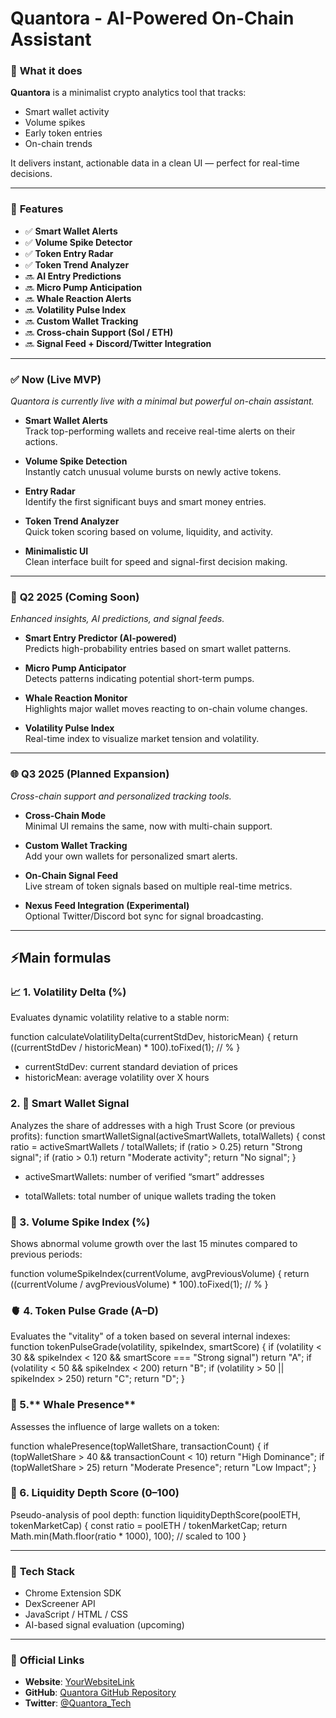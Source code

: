 # **Quantora** - AI-Powered On-Chain Assistant

### 🚀 **What it does**

**Quantora** is a minimalist crypto analytics tool that tracks:

- Smart wallet activity  
- Volume spikes  
- Early token entries  
- On-chain trends

It delivers instant, actionable data in a clean UI — perfect for real-time decisions.

---

### 🔮 **Features**

- ✅ **Smart Wallet Alerts**
- ✅ **Volume Spike Detector**
- ✅ **Token Entry Radar**
- ✅ **Token Trend Analyzer**
- 🔜 **AI Entry Predictions**
- 🔜 **Micro Pump Anticipation**
- 🔜 **Whale Reaction Alerts**
- 🔜 **Volatility Pulse Index**
- 🔜 **Custom Wallet Tracking**
- 🔜 **Cross-chain Support (Sol / ETH)**
- 🔜 **Signal Feed + Discord/Twitter Integration**

---

### ✅ **Now (Live MVP)**

*Quantora is currently live with a minimal but powerful on-chain assistant.*

- **Smart Wallet Alerts**  
  Track top-performing wallets and receive real-time alerts on their actions.

- **Volume Spike Detection**  
  Instantly catch unusual volume bursts on newly active tokens.

- **Entry Radar**  
  Identify the first significant buys and smart money entries.

- **Token Trend Analyzer**  
  Quick token scoring based on volume, liquidity, and activity.

- **Minimalistic UI**  
  Clean interface built for speed and signal-first decision making.

---

### 🚧 **Q2 2025 (Coming Soon)**

*Enhanced insights, AI predictions, and signal feeds.*

- **Smart Entry Predictor (AI-powered)**  
  Predicts high-probability entries based on smart wallet patterns.

- **Micro Pump Anticipator**  
  Detects patterns indicating potential short-term pumps.

- **Whale Reaction Monitor**  
  Highlights major wallet moves reacting to on-chain volume changes.

- **Volatility Pulse Index**  
  Real-time index to visualize market tension and volatility.

---

### 🌐 **Q3 2025 (Planned Expansion)**

*Cross-chain support and personalized tracking tools.*

- **Cross-Chain Mode**  
  Minimal UI remains the same, now with multi-chain support.

- **Custom Wallet Tracking**  
  Add your own wallets for personalized smart alerts.

- **On-Chain Signal Feed**  
  Live stream of token signals based on multiple real-time metrics.

- **Nexus Feed Integration (Experimental)**  
  Optional Twitter/Discord bot sync for signal broadcasting.

---
##  ⚡**Main formulas**
### 📈 **1. Volatility Delta (%)**

Evaluates dynamic volatility relative to a stable norm:

function calculateVolatilityDelta(currentStdDev, historicMean) {
  return ((currentStdDev / historicMean) * 100).toFixed(1); // % 
}

- currentStdDev: current standard deviation of prices
- historicMean: average volatility over X hours

### 2. 🧠 **Smart Wallet Signal**
Analyzes the share of addresses with a high Trust Score (or previous profits):
function smartWalletSignal(activeSmartWallets, totalWallets) {
  const ratio = activeSmartWallets / totalWallets;
  if (ratio > 0.25) return "Strong signal";
  if (ratio > 0.1) return "Moderate activity";
  return "No signal";
}

- activeSmartWallets: number of verified “smart” addresses

- totalWallets: total number of unique wallets trading the token

### 🔄 3. **Volume Spike Index (%)**
Shows abnormal volume growth over the last 15 minutes compared to previous periods:

function volumeSpikeIndex(currentVolume, avgPreviousVolume) {
  return ((currentVolume / avgPreviousVolume) * 100).toFixed(1); // % 
}

### 🫀 4. **Token Pulse Grade (A–D)**
Evaluates the "vitality" of a token based on several internal indexes:
function tokenPulseGrade(volatility, spikeIndex, smartScore) {
  if (volatility < 30 && spikeIndex < 120 && smartScore === "Strong signal") return "A";
  if (volatility < 50 && spikeIndex < 200) return "B";
  if (volatility > 50 || spikeIndex > 250) return "C";
  return "D";
}
### 🔎 5.** Whale Presence**
Assesses the influence of large wallets on a token:

function whalePresence(topWalletShare, transactionCount) {
  if (topWalletShare > 40 && transactionCount < 10) return "High Dominance";
  if (topWalletShare > 25) return "Moderate Presence";
  return "Low Impact";
}

### 🧪 6. **Liquidity Depth Score (0–100)**
Pseudo-analysis of pool depth:
function liquidityDepthScore(poolETH, tokenMarketCap) {
  const ratio = poolETH / tokenMarketCap;
  return Math.min(Math.floor(ratio * 1000), 100); // scaled to 100
}

---

### 🧪 **Tech Stack**
- Chrome Extension SDK
- DexScreener API
- JavaScript / HTML / CSS
- AI-based signal evaluation (upcoming)

---
### 📎 **Official Links**

- **Website**: [YourWebsiteLink](https://www.example.com)
- **GitHub**: [Quantora GitHub Repository](https://github.com/yourusername/quantora)
- **Twitter**: [@Quantora_Tech](https://twitter.com/Quantora_Tech)

